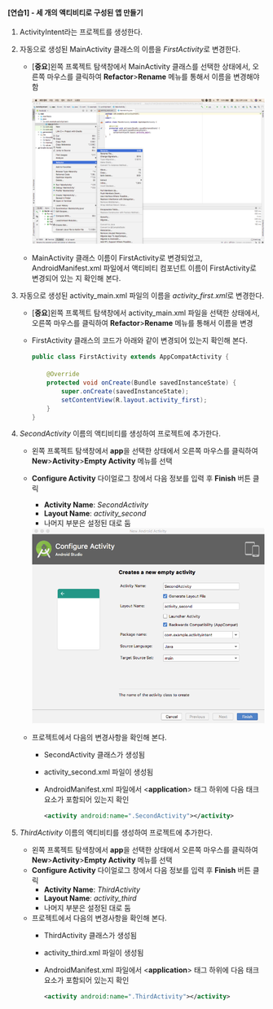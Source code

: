 
#### [연습1] - 세 개의 액티비티로 구성된 앱 만들기  
1. ActivityIntent라는 프로젝트를 생성한다.
2. 자동으로 생성된 MainActivity 클래스의 이름을 *FirstActivity*로 변경한다.
	- [**중요**]왼쪽 프록젝트 탐색창에서 MainActivity 클래스를 선택한 상태에서, 오른쪽 마우스를 클릭하여 **Refactor**>**Rename** 메뉴를 통해서 이름을 변경해야 함 

		<img src="figure/refactor-rename.png">
	- MainActivity 클래스 이름이 FirstActivity로 변경되었고, AndroidManifest.xml 파일에서 액티비티 컴포넌트 이름이 FirstActivity로 변경되어 있는 지 확인해 본다.

3. 자동으로 생성된 activity\_main.xml 파일의 이름을 *activity\_first.xml*로 변경한다. 	
	- [**중요**]왼쪽 프록젝트 탐색창에서 activity\_main.xml 파일을 선택한 상태에서, 오른쪽 마우스를 클릭하여 **Refactor**>**Rename** 메뉴를 통해서 이름을 변경
	- FirstActivity 클래스의 코드가 아래와 같이 변경되어 있는지 확인해 본다.

		```java
		public class FirstActivity extends AppCompatActivity {
		
		    @Override
		    protected void onCreate(Bundle savedInstanceState) {
		        super.onCreate(savedInstanceState);
		        setContentView(R.layout.activity_first);
		    }
		}
		```

4. *SecondActivity* 이름의 액티비티를 생성하여 프로젝트에 추가한다.
	- 왼쪽 프록젝트 탐색창에서 **app**을 선택한 상태에서 오른쪽 마우스를 클릭하여 **New**>**Activity**>**Empty Activity** 메뉴를 선택
	- **Configure Activity** 다이얼로그 창에서 다음 정보를 입력 후 **Finish** 버튼 클릭
		- **Activity Name**: *SecondActivity*
		- **Layout Name**: *activity\_second*  
		- 나머지 부분은 설정된 대로 둠

		<img src="figure/configure-activity.png">
	- 프로젝트에서 다음의 변경사항을 확인해 본다.
		- SecondActivity 클래스가 생성됨
		- activity\_second.xml 파일이 생성됨
		- AndroidManifest.xml 파일에서 <**application**> 태그 하위에 다음 태크 요소가 포함되어 있는지 확인
			
			```xml
			<activity android:name=".SecondActivity"></activity>
			```
			
5.  *ThirdActivity* 이름의 액티비티를 생성하여 프로젝트에 추가한다.
	- 왼쪽 프록젝트 탐색창에서 **app**을 선택한 상태에서 오른쪽 마우스를 클릭하여 **New**>**Activity**>**Empty Activity** 메뉴를 선택
	- **Configure Activity** 다이얼로그 창에서 다음 정보를 입력 후 **Finish** 버튼 클릭
		- **Activity Name**: *ThirdActivity*
		- **Layout Name**: *activity\_third*  
		- 나머지 부분은 설정된 대로 둠
	- 프로젝트에서 다음의 변경사항을 확인해 본다.
		- ThirdActivity 클래스가 생성됨
		- activity\_third.xml 파일이 생성됨
		- AndroidManifest.xml 파일에서 <**application**> 태그 하위에 다음 태크 요소가 포함되어 있는지 확인
			
			```xml
			<activity android:name=".ThirdActivity"></activity>
			```
